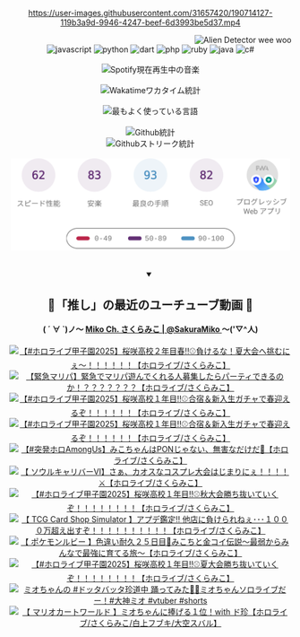 <!-- START: HERO IMAGE GIF ////////// ////////// ////////// -->
<!-- <img src="@/../assets/img/gaming/ghost-of-tsushima.gif" width="100%"  alt="nellyXinwei's Hero Gif Image"/> -->
<!-- END: HERO IMAGE GIF ////////// ////////// ////////// -->

<div align="center" >  
  
<!-- START:ワンピース 第1015話「ルフィはRED ROCを使う」 -->
<https://user-images.githubusercontent.com/31657420/190714127-119b3a9d-9946-4247-beef-6d3993be5d37.mp4>
<!-- END:ワンピース 第1015話「ルフィはRED ROCを使う」 -->

<!-- START:VISITOR COUNTER -->
<div width="100%" align="right">
<img src="https://komarev.com/ghpvc/?username=nellyXinwei&label=🛸&color=grey&style=for-the-badge&labelcolor=ffffff" alt="Alien Detector wee woo"/>
</div>
<!-- END:VISITOR COUNTER -->

<!-- START: PROGRAMMING LANGUAGES -->
<!-- 色彩 Color Scheme:
#961E3A, #8A0D42, #5A0640, #4F265E, #2B355A, #3E759B, #CC4246,
#BB2649, #AD1052, #700750, #633075, #364270, #4E92C2, #FF5357
Sauce: https://www.webcreatorbox.com/inspiration/pantone-2023
-->

<img src="https://img.shields.io/badge/javascript%20-%23BB2649.svg?&style=for-the-badge&logo=javascript&logoColor=white&labelColor=961E3A" alt="javascript"/>
<img src="https://img.shields.io/badge/python%20-%23AD1052.svg?&style=for-the-badge&logo=python&logoColor=white&labelColor=8A0D42" alt="python" />
<img src="https://img.shields.io/badge/dart%20-%23700750.svg?&style=for-the-badge&logo=dart&logoColor=white&labelColor=5A0640" alt="dart"/>
<img src="https://img.shields.io/badge/php%20-%23633075.svg?&style=for-the-badge&logo=php&logoColor=white&labelColor=4F265E" alt="php"/>
<img src="https://img.shields.io/badge/ruby%20-%23364270.svg?&style=for-the-badge&logo=ruby&logoColor=white&labelColor=2B355A" alt="ruby"/>
<img src="https://img.shields.io/badge/java%20-%234E92C2.svg?&style=for-the-badge&logo=openjdk&logoColor=white&labelColor=3E759B" alt="java"/>
<img src="https://img.shields.io/badge/c%23-%23FF5357.svg?style=for-the-badge&logo=c-sharp&logoColor=white&labelColor=CC4246" alt="c#"/>  
<!-- END: PROGRAMMING LANGUAGES -->

<br>
<br>

<!-- START: MUSIC STATUS -->
  <!-- <a href="https://newojima-gsrs-20220114.vercel.app/api/now-playing?open">
    <img src="https://newojima-gsrs-20220114.vercel.app/api/now-playing" alt="Spotify現在再生中の音楽">
  </a> -->
  <img src="https://newojima-grss-20230114.vercel.app/api/spotify?border_color=transparent" alt="Spotify現在再生中の音楽" width="280px">
<!-- END: MUSIC STATUS -->

<br>
<br>

<!-- START: GITHUB STATUS -->
<!-- 色彩 Color Scheme:  #BB2649, #AD1052, #700750, #633075 -->
<img align="center" src="https://newojima-grs-20230109.vercel.app/api/wakatime?username=newojima&layout=compact&langs_count=10&locale=ja&hide_title=false&title_color=fff&hide_border=true&text_color=fff&bg_color=BB2649,BB2649,633075,633075&hide=other,css,html,bash,xml,git%20config,makefile,properties,yaml,markdown,text,json,jsx" alt="Wakatimeワカタイム統計" width="500px"/>

<br>
<br>

<!-- 色彩 Color Scheme:  #633075, #364270, #4E92C2 -->
  <img align="center" src="https://newojima-grs-20230109.vercel.app/api/top-langs?username=newojima&layout=compact&text_color=fff&icon_color=fff&hide_border=true&&locale=ja&hide_title=false&title_color=fff&include_all_commits=true&card_width=445&langs_count=11&hide=c%23,powershell,shaderlab,hlsl,makefile,jupyter%20notebook,python,html,css,shell,batchfile,less,liquid,hack,scss&bg_color=4F265E,633075,4E92C2" alt="最もよく使っている言語" width="500px"/>

<br>
<br>

<!-- 色彩 Color Scheme:  #4E92C2, #FF5357 -->
  <img align="center" src="https://newojima-grs-20230109.vercel.app/api?username=newojima&rank_icon=github&show_icons=true&&locale=ja&title_color=fff&text_color=fff&icon_color=fff&hide_border=true&hide_title=false&count_private=true&include_all_commits=true&card_width=495&disable_animations=true&bg_color=4E92C2,4E92C2,FF5357" alt="Github統計" width="500px"/>

<br>

<img align="center" src="https://streak-stats.demolab.com?user=newojima&theme=dark&hide_border=true&locale=ja&ring=BB2649&stroke=222222&background=151515&sideLabels=BB2649&currStreakLabel=ffffff&border=BB2649&fire=FF5357&currStreakNum=ffffff&sideNums=FF5357&dates=ffffff" alt="Githubストリーク統計" width="500px"/>

<br>
<br>

  <img align="center" width="500px" src="@/../assets/img/page-insights.svg" alt="Githubページの洞察"/>
  
</div>
<!-- END: GITHUB STATUS -->

<br>
<br>

<div align="center">
<details open>
  <summary>

  </summary>

  <h2 align="center">🌸「推し」の最近のユーチューブ動画 🌸</h2>
  <h4>
  ( ´ ∀ `)ノ～ 
  <a href="https://www.youtube.com/@SakuraMiko">Miko Ch. さくらみこ | @SakuraMiko
  </a>
   ～('▽^人)
  </h4>

  <!-- BEGIN YOUTUBE-CARDS -->
<a href="https://www.youtube.com/watch?v=Uf5IPItH1vQ"><img src="https://ytcards.demolab.com/?id=Uf5IPItH1vQ&title=%E3%80%90%23%E3%83%9B%E3%83%AD%E3%83%A9%E3%82%A4%E3%83%96%E7%94%B2%E5%AD%90%E5%9C%922025%E3%80%91%E6%A1%9C%E5%92%B2%E9%AB%98%E6%A0%A1%EF%BC%92%E5%B9%B4%E7%9B%AE%E6%98%A5%E2%80%BC%E2%9A%BE%E8%B2%A0%E3%81%91%E3%82%8B%E3%81%AA%EF%BC%81%E5%A4%8F%E5%A4%A7%E4%BC%9A%E3%81%B8%E6%8C%91%E3%82%80%E3%81%AB%E3%81%87%EF%BD%9E%EF%BC%81%EF%BC%81%EF%BC%81%EF%BC%81%EF%BC%81%EF%BC%81%E3%80%90%E3%83%9B%E3%83%AD%E3%83%A9%E3%82%A4%E3%83%96%2F%E3%81%95%E3%81%8F%E3%82%89%E3%81%BF%E3%81%93%E3%80%91&lang=ja&timestamp=1758445827&background_color=%230d1117&title_color=%23ffffff&stats_color=%23dedede&max_title_lines=1&width=187&border_radius=5&duration=0" alt="【#ホロライブ甲子園2025】桜咲高校２年目春‼⚾負けるな！夏大会へ挑むにぇ～！！！！！！【ホロライブ/さくらみこ】" title="【#ホロライブ甲子園2025】桜咲高校２年目春‼⚾負けるな！夏大会へ挑むにぇ～！！！！！！【ホロライブ/さくらみこ】"></a>
<a href="https://www.youtube.com/watch?v=u3iZMt-On0Y"><img src="https://ytcards.demolab.com/?id=u3iZMt-On0Y&title=%E3%80%90%E7%B7%8A%E6%80%A5%E3%83%9E%E3%83%AA%E3%83%91%E3%80%91%E7%B7%8A%E6%80%A5%E3%81%A7%E3%83%9E%E3%83%AA%E3%83%91%E9%81%8A%E3%82%93%E3%81%A7%E3%81%8F%E3%82%8C%E3%82%8B%E4%BA%BA%E5%8B%9F%E9%9B%86%E3%81%97%E3%81%9F%E3%82%89%E3%83%91%E3%83%BC%E3%83%86%E3%82%A3%E3%81%A7%E3%81%8D%E3%82%8B%E3%81%AE%E3%81%8B%EF%BC%81%EF%BC%9F%EF%BC%9F%EF%BC%9F%EF%BC%9F%EF%BC%9F%EF%BC%9F%EF%BC%9F%E3%80%90%E3%83%9B%E3%83%AD%E3%83%A9%E3%82%A4%E3%83%96%2F%E3%81%95%E3%81%8F%E3%82%89%E3%81%BF%E3%81%93%E3%80%91&lang=ja&timestamp=1758381057&background_color=%230d1117&title_color=%23ffffff&stats_color=%23dedede&max_title_lines=1&width=187&border_radius=5&duration=10613" alt="【緊急マリパ】緊急でマリパ遊んでくれる人募集したらパーティできるのか！？？？？？？？【ホロライブ/さくらみこ】" title="【緊急マリパ】緊急でマリパ遊んでくれる人募集したらパーティできるのか！？？？？？？？【ホロライブ/さくらみこ】"></a>
<a href="https://www.youtube.com/watch?v=bJR9qd7PasE"><img src="https://ytcards.demolab.com/?id=bJR9qd7PasE&title=%E3%80%90%23%E3%83%9B%E3%83%AD%E3%83%A9%E3%82%A4%E3%83%96%E7%94%B2%E5%AD%90%E5%9C%922025%E3%80%91%E6%A1%9C%E5%92%B2%E9%AB%98%E6%A0%A1%EF%BC%91%E5%B9%B4%E7%9B%AE%E2%80%BC%E2%9A%BE%E5%90%88%E5%AE%BF%EF%BC%86%E6%96%B0%E5%85%A5%E7%94%9F%E3%82%AC%E3%83%81%E3%83%A3%E3%81%A7%E6%98%A5%E8%BF%8E%E3%81%88%E3%82%8B%E3%81%9E%EF%BC%81%EF%BC%81%EF%BC%81%EF%BC%81%EF%BC%81%EF%BC%81%E3%80%90%E3%83%9B%E3%83%AD%E3%83%A9%E3%82%A4%E3%83%96%2F%E3%81%95%E3%81%8F%E3%82%89%E3%81%BF%E3%81%93%E3%80%91&lang=ja&timestamp=1758296996&background_color=%230d1117&title_color=%23ffffff&stats_color=%23dedede&max_title_lines=1&width=187&border_radius=5&duration=14488" alt="【#ホロライブ甲子園2025】桜咲高校１年目‼⚾合宿＆新入生ガチャで春迎えるぞ！！！！！！【ホロライブ/さくらみこ】" title="【#ホロライブ甲子園2025】桜咲高校１年目‼⚾合宿＆新入生ガチャで春迎えるぞ！！！！！！【ホロライブ/さくらみこ】"></a>
<a href="https://www.youtube.com/watch?v=a8kNK7MYgyc"><img src="https://ytcards.demolab.com/?id=a8kNK7MYgyc&title=%E3%80%90%23%E3%83%9B%E3%83%AD%E3%83%A9%E3%82%A4%E3%83%96%E7%94%B2%E5%AD%90%E5%9C%922025%E3%80%91%E6%A1%9C%E5%92%B2%E9%AB%98%E6%A0%A1%EF%BC%91%E5%B9%B4%E7%9B%AE%E2%80%BC%E2%9A%BE%E5%90%88%E5%AE%BF%EF%BC%86%E6%96%B0%E5%85%A5%E7%94%9F%E3%82%AC%E3%83%81%E3%83%A3%E3%81%A7%E6%98%A5%E8%BF%8E%E3%81%88%E3%82%8B%E3%81%9E%EF%BC%81%EF%BC%81%EF%BC%81%EF%BC%81%EF%BC%81%EF%BC%81%E3%80%90%E3%83%9B%E3%83%AD%E3%83%A9%E3%82%A4%E3%83%96%2F%E3%81%95%E3%81%8F%E3%82%89%E3%81%BF%E3%81%93%E3%80%91&lang=ja&timestamp=1758281686&background_color=%230d1117&title_color=%23ffffff&stats_color=%23dedede&max_title_lines=1&width=187&border_radius=5&duration=1600" alt="【#ホロライブ甲子園2025】桜咲高校１年目‼⚾合宿＆新入生ガチャで春迎えるぞ！！！！！！【ホロライブ/さくらみこ】" title="【#ホロライブ甲子園2025】桜咲高校１年目‼⚾合宿＆新入生ガチャで春迎えるぞ！！！！！！【ホロライブ/さくらみこ】"></a>
<a href="https://www.youtube.com/watch?v=GP-dRMhBqJ4"><img src="https://ytcards.demolab.com/?id=GP-dRMhBqJ4&title=%E3%80%90%23%E7%AA%81%E7%99%BA%E3%83%9B%E3%83%ADAmongUs%E3%80%91%E3%81%BF%E3%81%93%E3%81%A1%E3%82%83%E3%82%93%E3%81%AFPON%E3%81%98%E3%82%83%E3%81%AA%E3%81%84%E3%80%81%E7%84%A1%E5%AE%B3%E3%81%AA%E3%81%A0%E3%81%91%E3%81%A0%F0%9F%9A%80%E3%80%90%E3%83%9B%E3%83%AD%E3%83%A9%E3%82%A4%E3%83%96%2F%E3%81%95%E3%81%8F%E3%82%89%E3%81%BF%E3%81%93%E3%80%91&lang=ja&timestamp=1758117842&background_color=%230d1117&title_color=%23ffffff&stats_color=%23dedede&max_title_lines=1&width=187&border_radius=5&duration=6949" alt="【#突発ホロAmongUs】みこちゃんはPONじゃない、無害なだけだ🚀【ホロライブ/さくらみこ】" title="【#突発ホロAmongUs】みこちゃんはPONじゃない、無害なだけだ🚀【ホロライブ/さくらみこ】"></a>
<a href="https://www.youtube.com/watch?v=Se4paq4IPSQ"><img src="https://ytcards.demolab.com/?id=Se4paq4IPSQ&title=%E3%80%90+%E3%82%BD%E3%82%A6%E3%83%AB%E3%82%AD%E3%83%A3%E3%83%AA%E3%83%90%E3%83%BC%E2%85%A5%E3%80%91%E3%81%95%E3%81%81%E3%80%81%E3%82%AB%E3%82%AA%E3%82%B9%E3%81%AA%E3%82%B3%E3%82%B9%E3%83%97%E3%83%AC%E5%A4%A7%E4%BC%9A%E3%81%AF%E3%81%98%E3%81%BE%E3%82%8A%E3%81%AB%E3%81%87%EF%BC%81%EF%BC%81%EF%BC%81%EF%BC%81%E2%9A%94%E3%80%90%E3%83%9B%E3%83%AD%E3%83%A9%E3%82%A4%E3%83%96%2F%E3%81%95%E3%81%8F%E3%82%89%E3%81%BF%E3%81%93%E3%80%91&lang=ja&timestamp=1758039334&background_color=%230d1117&title_color=%23ffffff&stats_color=%23dedede&max_title_lines=1&width=187&border_radius=5&duration=10759" alt="【 ソウルキャリバーⅥ】さぁ、カオスなコスプレ大会はじまりにぇ！！！！⚔【ホロライブ/さくらみこ】" title="【 ソウルキャリバーⅥ】さぁ、カオスなコスプレ大会はじまりにぇ！！！！⚔【ホロライブ/さくらみこ】"></a>
<a href="https://www.youtube.com/watch?v=lC4N0sfR55o"><img src="https://ytcards.demolab.com/?id=lC4N0sfR55o&title=%E3%80%90%23%E3%83%9B%E3%83%AD%E3%83%A9%E3%82%A4%E3%83%96%E7%94%B2%E5%AD%90%E5%9C%922025%E3%80%91%E6%A1%9C%E5%92%B2%E9%AB%98%E6%A0%A1%EF%BC%91%E5%B9%B4%E7%9B%AE%E2%80%BC%E2%9A%BE%E7%A7%8B%E5%A4%A7%E4%BC%9A%E5%8B%9D%E3%81%A1%E6%8A%9C%E3%81%84%E3%81%A6%E3%81%84%E3%81%8F%E3%81%9E%EF%BC%81%EF%BC%81%EF%BC%81%EF%BC%81%EF%BC%81%EF%BC%81%EF%BC%81%EF%BC%81%E3%80%90%E3%83%9B%E3%83%AD%E3%83%A9%E3%82%A4%E3%83%96%2F%E3%81%95%E3%81%8F%E3%82%89%E3%81%BF%E3%81%93%E3%80%91&lang=ja&timestamp=1757871259&background_color=%230d1117&title_color=%23ffffff&stats_color=%23dedede&max_title_lines=1&width=187&border_radius=5&duration=22089" alt="【#ホロライブ甲子園2025】桜咲高校１年目‼⚾秋大会勝ち抜いていくぞ！！！！！！！！【ホロライブ/さくらみこ】" title="【#ホロライブ甲子園2025】桜咲高校１年目‼⚾秋大会勝ち抜いていくぞ！！！！！！！！【ホロライブ/さくらみこ】"></a>
<a href="https://www.youtube.com/watch?v=ryXxPyQBv-M"><img src="https://ytcards.demolab.com/?id=ryXxPyQBv-M&title=%E3%80%90+TCG+Card+Shop+Simulator+%E3%80%91%E3%82%A2%E3%83%97%E3%83%87%E9%91%91%E5%AE%9A%E2%80%BC+%E4%BB%96%E5%BA%97%E3%81%AB%E8%B2%A0%E3%81%91%E3%82%89%E3%82%8C%E3%81%AD%E3%81%87%EF%BD%A5%EF%BD%A5%EF%BD%A5%EF%BC%91%EF%BC%90%EF%BC%90%EF%BC%90%E4%B8%87%E8%B6%85%E3%81%88%E5%87%BA%E3%81%99%E3%81%9E%EF%BC%81%EF%BC%81%EF%BC%81%EF%BC%81%EF%BC%81%EF%BC%81%EF%BC%81%EF%BC%81%EF%BC%81%EF%BC%81%E3%80%90%E3%83%9B%E3%83%AD%E3%83%A9%E3%82%A4%E3%83%96%2F%E3%81%95%E3%81%8F%E3%82%89%E3%81%BF%E3%81%93%E3%80%91&lang=ja&timestamp=1757766769&background_color=%230d1117&title_color=%23ffffff&stats_color=%23dedede&max_title_lines=1&width=187&border_radius=5&duration=4697" alt="【 TCG Card Shop Simulator 】アプデ鑑定‼ 他店に負けられねぇ･･･１０００万超え出すぞ！！！！！！！！！！【ホロライブ/さくらみこ】" title="【 TCG Card Shop Simulator 】アプデ鑑定‼ 他店に負けられねぇ･･･１０００万超え出すぞ！！！！！！！！！！【ホロライブ/さくらみこ】"></a>
<a href="https://www.youtube.com/watch?v=KK3xm0oTas4"><img src="https://ytcards.demolab.com/?id=KK3xm0oTas4&title=%E3%80%90+%E3%83%9D%E3%82%B1%E3%83%A2%E3%83%B3%E3%83%AB%E3%83%93%E3%83%BC+%E3%80%91%E8%89%B2%E9%81%95%E3%81%84%E8%80%90%E4%B9%85%EF%BC%92%EF%BC%95%E6%97%A5%E7%9B%AE%F0%9F%8E%A3%E3%81%BF%E3%81%93%E3%81%A1%E3%81%A8%E9%87%91%E3%82%B3%E3%82%A4%E4%BC%9D%E8%AA%AC%EF%BD%9E%E6%9C%80%E5%BC%B1%E3%81%8B%E3%82%89%E3%81%BF%E3%82%93%E3%81%AA%E3%81%A7%E6%9C%80%E5%BC%B7%E3%81%AB%E8%82%B2%E3%81%A6%E3%82%8B%E6%97%85%EF%BD%9E%E3%80%90%E3%83%9B%E3%83%AD%E3%83%A9%E3%82%A4%E3%83%96%2F%E3%81%95%E3%81%8F%E3%82%89%E3%81%BF%E3%81%93%E3%80%91&lang=ja&timestamp=1757692073&background_color=%230d1117&title_color=%23ffffff&stats_color=%23dedede&max_title_lines=1&width=187&border_radius=5&duration=12503" alt="【 ポケモンルビー 】色違い耐久２５日目🎣みこちと金コイ伝説～最弱からみんなで最強に育てる旅～【ホロライブ/さくらみこ】" title="【 ポケモンルビー 】色違い耐久２５日目🎣みこちと金コイ伝説～最弱からみんなで最強に育てる旅～【ホロライブ/さくらみこ】"></a>
<a href="https://www.youtube.com/watch?v=tPwEyBuFp6Q"><img src="https://ytcards.demolab.com/?id=tPwEyBuFp6Q&title=%E3%80%90%23%E3%83%9B%E3%83%AD%E3%83%A9%E3%82%A4%E3%83%96%E7%94%B2%E5%AD%90%E5%9C%922025%E3%80%91%E6%A1%9C%E5%92%B2%E9%AB%98%E6%A0%A1%EF%BC%91%E5%B9%B4%E7%9B%AE%E2%80%BC%E2%9A%BE%E5%A4%8F%E5%A4%A7%E4%BC%9A%E5%8B%9D%E3%81%A1%E6%8A%9C%E3%81%84%E3%81%A6%E3%81%84%E3%81%8F%E3%81%9E%EF%BC%81%EF%BC%81%EF%BC%81%EF%BC%81%EF%BC%81%EF%BC%81%EF%BC%81%EF%BC%81%E3%80%90%E3%83%9B%E3%83%AD%E3%83%A9%E3%82%A4%E3%83%96%2F%E3%81%95%E3%81%8F%E3%82%89%E3%81%BF%E3%81%93%E3%80%91&lang=ja&timestamp=1757607599&background_color=%230d1117&title_color=%23ffffff&stats_color=%23dedede&max_title_lines=1&width=187&border_radius=5&duration=17673" alt="【#ホロライブ甲子園2025】桜咲高校１年目‼⚾夏大会勝ち抜いていくぞ！！！！！！！！【ホロライブ/さくらみこ】" title="【#ホロライブ甲子園2025】桜咲高校１年目‼⚾夏大会勝ち抜いていくぞ！！！！！！！！【ホロライブ/さくらみこ】"></a>
<a href="https://www.youtube.com/shorts/ypHpJfcqSf0"><img src="https://ytcards.demolab.com/?id=ypHpJfcqSf0&title=%E3%83%9F%E3%82%AA%E3%81%A1%E3%82%83%E3%82%93%E3%81%AE+%23%E3%83%89%E3%83%83%E3%82%BF%E3%83%90%E3%83%83%E3%82%BF%E7%8F%8D%E9%81%93%E4%B8%AD+%E8%B8%8A%E3%81%A3%E3%81%A6%E3%81%BF%E3%81%9F%F0%9F%92%83%F0%9F%8C%B8%E3%83%9F%E3%82%AA%E3%81%A1%E3%82%83%E3%82%93%E3%82%BD%E3%83%AD%E3%83%A9%E3%82%A4%E3%83%96%E3%81%A0%E3%83%BC%EF%BC%81%23%E5%A4%A7%E7%A5%9E%E3%83%9F%E3%82%AA+%23vtuber+%23shorts&lang=ja&timestamp=1757491269&background_color=%230d1117&title_color=%23ffffff&stats_color=%23dedede&max_title_lines=1&width=187&border_radius=5&duration=29" alt="ミオちゃんの #ドッタバッタ珍道中 踊ってみた💃🌸ミオちゃんソロライブだー！#大神ミオ #vtuber #shorts" title="ミオちゃんの #ドッタバッタ珍道中 踊ってみた💃🌸ミオちゃんソロライブだー！#大神ミオ #vtuber #shorts"></a>
<a href="https://www.youtube.com/watch?v=GmWiqsUEOUE"><img src="https://ytcards.demolab.com/?id=GmWiqsUEOUE&title=%E3%80%90+%E3%83%9E%E3%83%AA%E3%82%AA%E3%82%AB%E3%83%BC%E3%83%88%E3%83%AF%E3%83%BC%E3%83%AB%E3%83%89+%E3%80%91%E3%83%9F%E3%82%AA%E3%81%A1%E3%82%83%E3%82%93%E3%81%AB%E6%8D%A7%E3%81%92%E3%82%8B%EF%BC%91%E4%BD%8D%EF%BC%81with+%E3%83%89%E7%8F%8D%E3%80%90%E3%83%9B%E3%83%AD%E3%83%A9%E3%82%A4%E3%83%96%2F%E3%81%95%E3%81%8F%E3%82%89%E3%81%BF%E3%81%93%2F%E7%99%BD%E4%B8%8A%E3%83%95%E3%83%96%E3%82%AD%2F%E5%A4%A7%E7%A9%BA%E3%82%B9%E3%83%90%E3%83%AB%E3%80%91&lang=ja&timestamp=1757424215&background_color=%230d1117&title_color=%23ffffff&stats_color=%23dedede&max_title_lines=1&width=187&border_radius=5&duration=7884" alt="【 マリオカートワールド 】ミオちゃんに捧げる１位！with ド珍【ホロライブ/さくらみこ/白上フブキ/大空スバル】" title="【 マリオカートワールド 】ミオちゃんに捧げる１位！with ド珍【ホロライブ/さくらみこ/白上フブキ/大空スバル】"></a>
<!-- END YOUTUBE-CARDS -->

</div>
  
</details>
